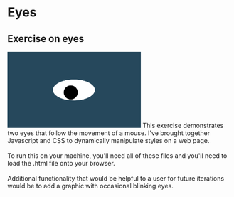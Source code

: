 # Eyes
## Exercise on eyes
<img src= "oneeye.png" width='300'/>
This exercise demonstrates two eyes that follow the movement of a mouse. I've brought together Javascript and CSS to dynamically manipulate styles on a web page.
<br></br>
To run this on your machine, you'll need all of these files and you'll need to load the .html file onto your browser.
<br></br>
Additional functionality that would be helpful to a user for future iterations would be to add a graphic with occasional blinking eyes.

